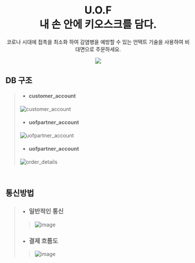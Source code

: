  <h1 align="center"><strong>U.O.F</strong><br> 내 손 안에 키오스크를 담다. </h1>
<p align="center">
 코로나 시대에 접촉을 최소화 하여 감염병을 예방할 수 있는 언택트 기술을 사용하여 비대면으로 주문하세요.
</p>

<p align="center">
  <a href = "https://github.com/UOF2021/U.O.F-Mobile"><img src="https://img.shields.io/badge/MAIN REPO-UOF_MOBILE-informatoinal?style=for-the-badge"/></a>
</p>

## DB 구조
> -  #### customer_account
> ![customer_account](https://user-images.githubusercontent.com/35491052/132522752-ff36c1d7-c82d-4b2c-a3a6-c9366c949ef2.png)
>
> - #### uofpartner_account
> ![uofpartner_account](https://user-images.githubusercontent.com/35491052/132523232-30556b85-2e0f-4336-93cf-8f4552d22d9c.png)
>
> - #### uofpartner_account
> ![order_details](https://user-images.githubusercontent.com/35491052/132523338-9314d9be-cbed-42d5-86bb-ce1150d2c319.png)

<br>

## 통신방법
>- ### 일반적인 통신
>> ![image](https://user-images.githubusercontent.com/35491052/132526322-5f7555fa-0edd-4ade-a176-3fe01654ce2b.png)
>
>
> - ### 결제 흐름도
>> ![image](https://user-images.githubusercontent.com/35491052/132525406-4b564b92-431c-47c0-99ab-b070467e2157.png)
